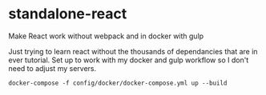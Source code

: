 # standalone-react

Make React work without webpack and in docker with gulp 


Just trying to learn react without the thousands of dependancies that are in ever tutorial. Set up to work with my docker and gulp workflow so I don't need to adjust my servers.



`docker-compose -f config/docker/docker-compose.yml up --build`

